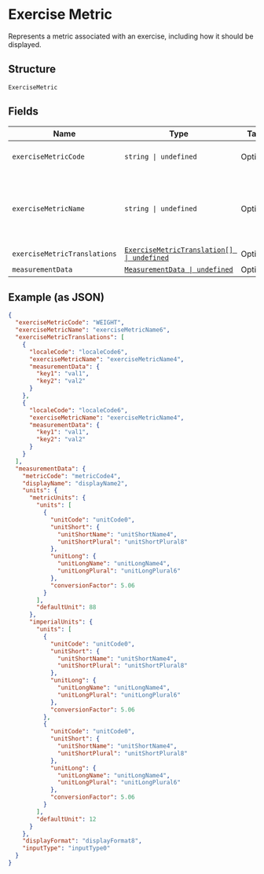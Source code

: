 
# Exercise Metric

Represents a metric associated with an exercise, including how it should be displayed.

## Structure

`ExerciseMetric`

## Fields

| Name | Type | Tags | Description |
|  --- | --- | --- | --- |
| `exerciseMetricCode` | `string \| undefined` | Optional | A unique identifier for the exercise metric. |
| `exerciseMetricName` | `string \| undefined` | Optional | Translated name of the metric (Realistically not used because the real data for this comes from measurementData) |
| `exerciseMetricTranslations` | [`ExerciseMetricTranslation[] \| undefined`](../../doc/models/exercise-metric-translation.md) | Optional | - |
| `measurementData` | [`MeasurementData \| undefined`](../../doc/models/measurement-data.md) | Optional | - |

## Example (as JSON)

```json
{
  "exerciseMetricCode": "WEIGHT",
  "exerciseMetricName": "exerciseMetricName6",
  "exerciseMetricTranslations": [
    {
      "localeCode": "localeCode6",
      "exerciseMetricName": "exerciseMetricName4",
      "measurementData": {
        "key1": "val1",
        "key2": "val2"
      }
    },
    {
      "localeCode": "localeCode6",
      "exerciseMetricName": "exerciseMetricName4",
      "measurementData": {
        "key1": "val1",
        "key2": "val2"
      }
    }
  ],
  "measurementData": {
    "metricCode": "metricCode4",
    "displayName": "displayName2",
    "units": {
      "metricUnits": {
        "units": [
          {
            "unitCode": "unitCode0",
            "unitShort": {
              "unitShortName": "unitShortName4",
              "unitShortPlural": "unitShortPlural8"
            },
            "unitLong": {
              "unitLongName": "unitLongName4",
              "unitLongPlural": "unitLongPlural6"
            },
            "conversionFactor": 5.06
          }
        ],
        "defaultUnit": 88
      },
      "imperialUnits": {
        "units": [
          {
            "unitCode": "unitCode0",
            "unitShort": {
              "unitShortName": "unitShortName4",
              "unitShortPlural": "unitShortPlural8"
            },
            "unitLong": {
              "unitLongName": "unitLongName4",
              "unitLongPlural": "unitLongPlural6"
            },
            "conversionFactor": 5.06
          },
          {
            "unitCode": "unitCode0",
            "unitShort": {
              "unitShortName": "unitShortName4",
              "unitShortPlural": "unitShortPlural8"
            },
            "unitLong": {
              "unitLongName": "unitLongName4",
              "unitLongPlural": "unitLongPlural6"
            },
            "conversionFactor": 5.06
          }
        ],
        "defaultUnit": 12
      }
    },
    "displayFormat": "displayFormat8",
    "inputType": "inputType0"
  }
}
```

